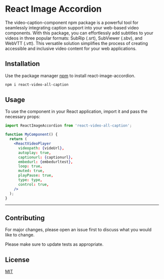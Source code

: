 # React Image Accordion

The video-caption-component npm package is a powerful tool for seamlessly integrating caption support into your web-based video components. With this package, you can effortlessly add subtitles to your videos in three popular formats: SubRip (.srt), SubViewer (.sbv), and WebVTT (.vtt). This versatile solution simplifies the process of creating accessible and inclusive video content for your web applications.

## Installation

Use the package manager [npm](https://www.npmjs.com/) to install react-image-accordion.

```bash
npm i react-video-all-caption
```




## Usage

To use the component in your React application, import it and pass the necessary props:

```jsx
import ReactImageAccordion from 'react-video-all-caption';

function MyComponent() {
  return (
    <ReactVideoPlayer
      videopath: {videUrl},
      autoplay: true,
      captionurl: {captionurl},
      embedurl: {embedurltest},
      loop: true,
      muted: true,
      playPause: true,
      type: type,
      control: true,
    />
  );
}

```
---

## Contributing
For major changes, please open an issue first to discuss what you would like to change.

Please make sure to update tests as appropriate.


## License
[MIT](https://choosealicense.com/licenses/mit/)
